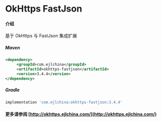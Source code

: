 # OkHttps FastJson

#### 介绍

基于 OkHttps 与 FastJson 集成扩展


##### Maven

```xml
<dependency>
     <groupId>com.ejlchina</groupId>
     <artifactId>okhttps-fastjson</artifactId>
     <version>3.4.4</version>
</dependency>
```

##### Gradle

```groovy
implementation 'com.ejlchina:okhttps-fastjson:3.4.4'
```

#### 更多请参阅 [http://okhttps.ejlchina.com/](http://okhttps.ejlchina.com/)
